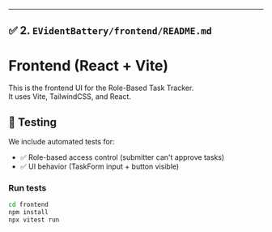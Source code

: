 
---

## ✅ 2. `EVidentBattery/frontend/README.md`

# Frontend (React + Vite)

This is the frontend UI for the Role-Based Task Tracker.  
It uses Vite, TailwindCSS, and React.

## 🧪 Testing

We include automated tests for:
- ✅ Role-based access control (submitter can't approve tasks)
- ✅ UI behavior (TaskForm input + button visible)

### Run tests

```bash
cd frontend
npm install
npx vitest run

